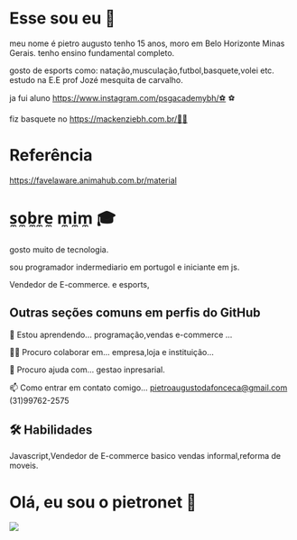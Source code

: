 # Esse sou eu  👋

meu nome é pietro augusto tenho 15 anos,
moro em Belo Horizonte Minas Gerais.
tenho ensino fundamental completo.

gosto de esports como:
natação,musculação,futbol,basquete,volei etc.
estudo na E.E prof Jozé mesquita de carvalho.

ja fui aluno https://www.instagram.com/psgacademybh/⚽
⚽

fiz basquete no https://mackenziebh.com.br/🏀🏀





















# Referência

 https://favelaware.animahub.com.br/material




# s̼o̼b̼r̼e̼ m̼i̼m̼ 🎓

gosto muito de tecnologia.

sou programador indermediario em 
portugol e iniciante em js.

Vendedor de E-commerce.
e esports,







## Outras seções comuns em perfis do GitHub

🧠 Estou aprendendo...
programação,vendas e-commerce ...

👯‍♀️ Procuro colaborar em...
empresa,loja e instituição...

🤔 Procuro ajuda com...
gestao inpresarial. 

📫 Como entrar em contato comigo...
pietroaugustodafonceca@gmail.com
(31)99762-2575



## 🛠 Habilidades
Javascript,Vendedor de E-commerce basico 
vendas informal,reforma de moveis.



# Olá, eu sou o pietronet 👋

![](https://encrypted-tbn0.gstatic.com/images?q=tbn:ANd9GcResuOKkh8qLQgFR7WGdNCEbl8SeuexUVWxDRJDH8c2IWXDV8JOTuvyHdXrx5KbWQGW2mc&usqp=CAU)
